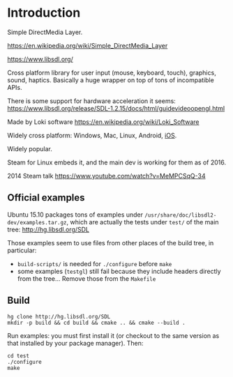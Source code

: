 # Introduction

Simple DirectMedia Layer.

<https://en.wikipedia.org/wiki/Simple_DirectMedia_Layer>

<https://www.libsdl.org/>

Cross platform library for user input (mouse, keyboard, touch), graphics, sound, haptics. Basically a huge wrapper on top of tons of incompatible APIs.

There is some support for hardware acceleration it seems: <https://www.libsdl.org/release/SDL-1.2.15/docs/html/guidevideoopengl.html>

Made by Loki software <https://en.wikipedia.org/wiki/Loki_Software>

Widely cross platform: Windows, Mac, Linux, Android, [iOS](http://stackoverflow.com/questions/23063659/porting-sdl-app-to-ios).

Widely popular.

Steam for Linux embeds it, and the main dev is working for them as of 2016.

2014 Steam talk <https://www.youtube.com/watch?v=MeMPCSqQ-34>

## Official examples

Ubuntu 15.10 packages tons of examples under `/usr/share/doc/libsdl2-dev/examples.tar.gz`, which are actually the tests under `test/` of the main tree: <http://hg.libsdl.org/SDL>

Those examples seem to use files from other places of the build tree, in particular:

- `build-scripts/` is needed for `./configure` before `make`
- some examples (`testgl`) still fail because they include headers directly from the tree... Remove those from the `Makefile`

## Build

    hg clone http://hg.libsdl.org/SDL
    mkdir -p build && cd build && cmake .. && cmake --build .

Run examples: you must first install it (or checkout to the same version as that installed by your package manager). Then:

    cd test
    ./configure
    make
